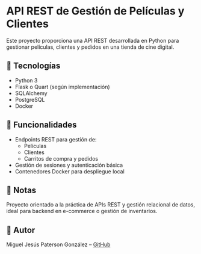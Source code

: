# API REST de Gestión de Películas y Clientes

Este proyecto proporciona una API REST desarrollada en Python para gestionar películas, clientes y pedidos en una tienda de cine digital.

## 🔧 Tecnologías
- Python 3
- Flask o Quart (según implementación)
- SQLAlchemy
- PostgreSQL
- Docker

## 🚀 Funcionalidades
- Endpoints REST para gestión de:
  - Películas
  - Clientes
  - Carritos de compra y pedidos
- Gestión de sesiones y autenticación básica
- Contenedores Docker para despliegue local

## 📌 Notas
Proyecto orientado a la práctica de APIs REST y gestión relacional de datos, ideal para backend en e-commerce o gestión de inventarios.

## 👤 Autor
Miguel Jesús Paterson González – [GitHub](https://github.com/paterson3c)

